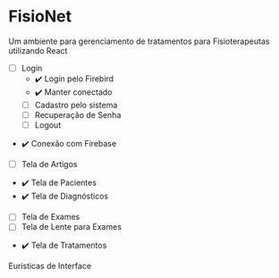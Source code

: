 # FisioNet
Um ambiente para gerenciamento de tratamentos para Fisioterapeutas utilizando React

- [ ] Login
  - :heavy_check_mark: Login pelo Firebird
  - :heavy_check_mark: Manter conectado
  - [ ] Cadastro pelo sistema
  - [ ] Recuperação de Senha
  - [ ] Logout
- :heavy_check_mark: Conexão com Firebase
- [ ] Tela de Artigos
- :heavy_check_mark: Tela de Pacientes
- :heavy_check_mark: Tela de Diagnósticos
- [ ] Tela de Exames
- [ ] Tela de Lente para Exames
- :heavy_check_mark: Tela de Tratamentos

Eurísticas de Interface
